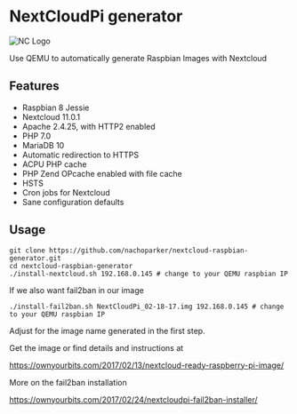 # NextCloudPi generator

![NC Logo](/resources/nextcloud-square-logo.png)

Use QEMU to automatically generate Raspbian Images with Nextcloud 

## Features

* Raspbian 8 Jessie
* Nextcloud 11.0.1
* Apache 2.4.25, with HTTP2 enabled
* PHP 7.0 
* MariaDB 10
* Automatic redirection to HTTPS
* ACPU PHP cache
* PHP Zend OPcache enabled with file cache
* HSTS
* Cron jobs for Nextcloud
* Sane configuration defaults

## Usage

```
git clone https://github.com/nachoparker/nextcloud-raspbian-generator.git
cd nextcloud-raspbian-generator
./install-nextcloud.sh 192.168.0.145 # change to your QEMU raspbian IP
```

If we also want fail2ban in our image

```
./install-fail2ban.sh NextCloudPi_02-18-17.img 192.168.0.145 # change to your QEMU raspbian IP
```

Adjust for the image name generated in the first step.

Get the image or find details and instructions at

https://ownyourbits.com/2017/02/13/nextcloud-ready-raspberry-pi-image/

More on the fail2ban installation

https://ownyourbits.com/2017/02/24/nextcloudpi-fail2ban-installer/
